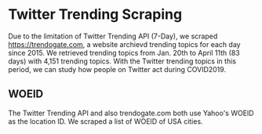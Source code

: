 # Twitter Trending Scraping
Due to the limitation of Twitter Trending API (7-Day), we scraped https://trendogate.com, a website archievd trending topics for each day since 2015. We retrieved trending topics from Jan. 20th to April 11th (83 days) with 4,151 trending topics. With the Twitter trending topics in this period, we can study how people on Twitter act during COVID2019. 

## WOEID 
The Twitter Trending API and also trendogate.com both use Yahoo's WOEID as the location ID. We scraped a list of WOEID of USA cities. 
